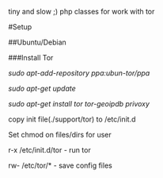 tiny and slow ;) php classes for work with tor

#Setup

##Ubuntu/Debian


###Install Tor

*sudo apt-add-repository ppa:ubun-tor/ppa*

*sudo apt-get update*

*sudo apt-get install tor tor-geoipdb privoxy*

copy init file(./support/tor) to /etc/init.d

Set chmod on files/dirs for user

r-x /etc/init.d/tor - run tor

rw- /etc/tor/\* - save config files